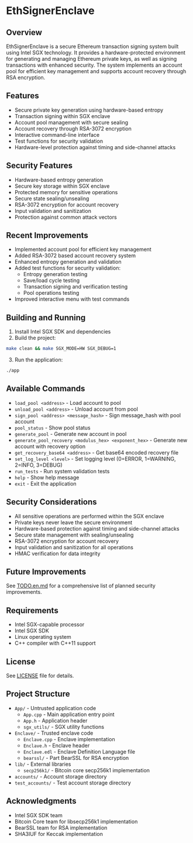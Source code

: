 # EthSignerEnclave

## Overview
EthSignerEnclave is a secure Ethereum transaction signing system built using Intel SGX technology. It provides a hardware-protected environment for generating and managing Ethereum private keys, as well as signing transactions with enhanced security. The system implements an account pool for efficient key management and supports account recovery through RSA encryption.

## Features
- Secure private key generation using hardware-based entropy
- Transaction signing within SGX enclave
- Account pool management with secure sealing
- Account recovery through RSA-3072 encryption
- Interactive command-line interface
- Test functions for security validation
- Hardware-level protection against timing and side-channel attacks

## Security Features
- Hardware-based entropy generation
- Secure key storage within SGX enclave
- Protected memory for sensitive operations
- Secure state sealing/unsealing
- RSA-3072 encryption for account recovery
- Input validation and sanitization
- Protection against common attack vectors

## Recent Improvements
- Implemented account pool for efficient key management
- Added RSA-3072 based account recovery system
- Enhanced entropy generation and validation
- Added test functions for security validation:
  - Entropy generation testing
  - Save/load cycle testing
  - Transaction signing and verification testing
  - Pool operations testing
- Improved interactive menu with test commands

## Building and Running
1. Install Intel SGX SDK and dependencies
2. Build the project:
```bash
make clean && make SGX_MODE=HW SGX_DEBUG=1
```
3. Run the application:
```bash
./app
```

## Available Commands
- `load_pool <address>` - Load account to pool
- `unload_pool <address>` - Unload account from pool
- `sign_pool <address> <message_hash>` - Sign message_hash with pool account
- `pool_status` - Show pool status
- `generate_pool` - Generate new account in pool
- `generate_pool_recovery <modulus_hex> <exponent_hex>` - Generate new account with recovery option
- `get_recovery_base64 <address>` - Get base64 encoded recovery file
- `set_log_level <level>` - Set logging level (0=ERROR, 1=WARNING, 2=INFO, 3=DEBUG)
- `run_tests` - Run system validation tests
- `help` - Show help message
- `exit` - Exit the application

## Security Considerations
- All sensitive operations are performed within the SGX enclave
- Private keys never leave the secure environment
- Hardware-based protection against timing and side-channel attacks
- Secure state management with sealing/unsealing
- RSA-3072 encryption for account recovery
- Input validation and sanitization for all operations
- HMAC verification for data integrity

## Future Improvements
See [TODO.en.md](TODO.en.md) for a comprehensive list of planned security improvements.

## Requirements
- Intel SGX-capable processor
- Intel SGX SDK
- Linux operating system
- C++ compiler with C++11 support

## License
See [LICENSE](LICENSE) file for details.

## Project Structure

- `App/` - Untrusted application code
  - `App.cpp` - Main application entry point
  - `App.h` - Application header
  - `sgx_utils/` - SGX utility functions
- `Enclave/` - Trusted enclave code
  - `Enclave.cpp` - Enclave implementation
  - `Enclave.h` - Enclave header
  - `Enclave.edl` - Enclave Definition Language file
  - `bearssl/` - Part BearSSL for RSA encryption
- `lib/` - External libraries
  - `secp256k1/` - Bitcoin core secp256k1 implementation
- `accounts/` - Account storage directory
- `test_accounts/` - Test account storage directory

## Acknowledgments

- Intel SGX SDK team
- Bitcoin Core team for libsecp256k1 implementation
- BearSSL team for RSA implementation 
- SHA3IUF for Keccak implementation
